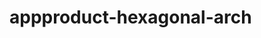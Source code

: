   # appproduct-hexagonal-arch                
            
        
            
        
     
       
       
 
 
